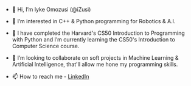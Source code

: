 - 👋 Hi, I’m Iyke Omozusi (@iZusi)
  
- 👀 I’m interested in C++ & Python programming for Robotics & A.I.
- 🌱 I have completed the Harvard's CS50 Introduction to Programming with Python and I’m currently learning the CS50's Introduction to Computer Science course.
- 💞️ I’m looking to collaborate on soft projects in Machine Learning & Artificial Intelligence, that'll allow me hone my programming skills.
- 📫 How to reach me - [LinkedIn](www.linkedin.com/in/iomozusi)

<!---
iZusi/iZusi is a ✨ special ✨ repository because its `README.md` (this file) appears on your GitHub profile.
You can click the Preview link to take a look at your changes.
--->
